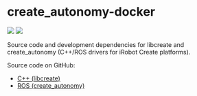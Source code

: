 # create_autonomy-docker

![](https://img.shields.io/docker/automated/jacobperron/create_autonomy-docker.svg)
![](https://img.shields.io/docker/build/jacobperron/create_autonomy-docker.svg)

Source code and development dependencies for libcreate and create\_autonomy (C++/ROS drivers for iRobot Create platforms).

Source code on GitHub:

- [C++ (libcreate)](https://github.com/autonomylab/libcreate)
- [ROS (create\_autonomy)](https://github.com/autonomylab/create_autonomy)
